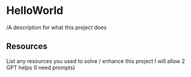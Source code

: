 # HelloWorld

/A description for what this project does

## Resources
List any resources you used to solve / enhance this project
I will allow 2 GPT helps (I need prompts)